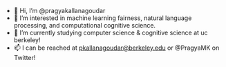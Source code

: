- 👋 Hi, I’m @pragyakallanagoudar
- 👀 I’m interested in machine learning fairness, natural language processing, and computational cognitive science.
- 🌱 I’m currently studying computer science & cognitive science at uc berkeley!
- 📫 I can be reached at pkallanagoudar@berkeley.edu or @PragyaMK on Twitter!

<!---
pragyakallanagoudar/pragyakallanagoudar is a ✨ special ✨ repository because its `README.md` (this file) appears on your GitHub profile.
You can click the Preview link to take a look at your changes.
--->
